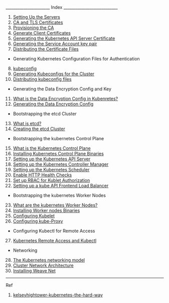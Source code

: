 ______________________ Index ___________________________

1. [Setting Up the Servers](1.setting_up_the_servers.md)
2. [CA and TLS Certificates](2.CA_and_TLS_certificates.md)       
3. [Provisioning the CA](3.provisioning_the_CA.md)
4. [Generate Client Certificates](4.generate_client_certficates.md)
5. [Generating the Kubernetes API Server Certificate](5.generating_kubernetes_api_server_certificates.md)
6. [Generating the Service Account key pair](6.generating_service_account_key_pair.md)
7. [Distributing the Certificate Files](7.distributing_the_certificate_files.md)

- Generating Kubernetes Configuration Files for Authentication

8. [kubeconfig](8.kubeconfigs.md)
9. [Generating Kubeconfigs for the Cluster](9.generating_kubeconfigs_for_the_cluster.md)
10. [Distributing kubeconfig files](10.distributing_kubeconfig_files.md)

- Generating the Data Encryption Config and Key

11. [What is the Data Encryption Config in Kubenretes?](11.data_encryption_config.md)
12. [Generating the Data Encryption Config](12.generating_data_encryption_config.md)

- Bootstrapping the etcd Cluster

13. [What is etcd?](13.what_is_etcd%3F.md) 
14. [Creating the etcd Cluster](14.creating_the_etcd_cluster.md)

- Bootstrapping the kubernetes Control Plane

15. [What is the Kubernetes Control Plane](15.what_is_k8s_control_plane.md)
16. [Installing Kubernetes Control Plane Binaries](16.installing_kubernetes_control_plane_binaries.md)
17. [Setting up the Kubernetes API Server](17.setting_up_the_k8s_api_server.md)
18. [Setting up the Kubernetes Controller Manager](18.setting_up_the_k8s_controller_manager.md)
19. [Setting up the Kubernetes Scheduler](19.setting_up_the_k8s_scheduler.md)
20. [Enable HTTP Health Checks](20.enable_http_health_checks.md)
21. [Set up RBAC for Kublet Authorization](21.setup_rbac_for_kublet_authorization.md)
22. [Setting up a kube API Frontend Load Balancer](22.setting_up_kube_api_frontend_load_balancer.md)

- Bootstrapping the kubernetes Worker Nodes

23. [What are the kubernetes Worker Nodes?](23.what_are_k8s_worker_nodes.md)
24. [Installing Worker nodes Binaries](24.installing_worker_node_binaries.md)
25. [Configuring Kubelet](25.configuring_kubelet.md)
26. [Configuring kube-Proxy](26.configuring_kube_proxy.md)

- Configuring Kubectl for Remote Access

27. [Kubernetes Remote Access and Kubectl](27.k8s_remote_access_and_kubectl.md)

- Networking

28. [The Kubernetes networking model](28.k8s_networking_model.md)
29. [Cluster Network Architecture](29.cluster_network_architecture.md)
30. [Installing Weave Net]()














---
Ref
1) [kelseyhightower-kubernetes-the-hard-way](https://github.com/kelseyhightower/kubernetes-the-hard-way)